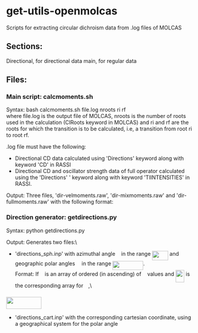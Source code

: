 # get-utils-openmolcas
Scripts for extracting circular dichroism data from .log files of MOLCAS 

## Sections: 
Directional, for directional data
main, for regular data

## Files:
### Main script: calcmoments.sh
Syntax: bash calcmoments.sh file.log nroots ri rf \
where file.log is the output file of MOLCAS, nroots is the number of roots used in the calculation (CIRoots keyword in MOLCAS) and ri and rf are the roots for which the transition is to be calculated, i.e, a transition from root ri to root rf. 

.log file must have the following:
* Directional CD data calculated using 'Directions' keyword along with keyword 'CD' in RASSI
* Directional CD and oscillator strength data of full operator calculated using the 'Directions' \'
  keyword along with keyword 'TIINTENSITIES' in RASSI. 

Output: Three files, 'dir-velmoments.raw', 'dir-mixmoments.raw' and 'dir-fullmoments.raw' with the following format: \
<x-coordinate> <y-coordinate> <z-coordinate> <rotatory strength in cgs units>
  
### Direction generator: getdirections.py
Syntax: python getdirections.py <grid size>

Output: Generates two files:\
* 'directions_sph.inp' with azimuthal angle <img src="/directional/tex/27e556cf3caa0673ac49a8f0de3c73ca.svg?invert_in_darkmode&sanitize=true" align=middle width=8.17352744999999pt height=22.831056599999986pt/> in the range <img src="/directional/tex/57e00d58bd259da9dc7986c73476b955.svg?invert_in_darkmode&sanitize=true" align=middle width=42.83683799999999pt height=24.65753399999998pt/> and geographic polar angles <img src="/directional/tex/f50853d41be7d55874e952eb0d80c53e.svg?invert_in_darkmode&sanitize=true" align=middle width=9.794543549999991pt height=22.831056599999986pt/> in the range <img src="/directional/tex/7c0876e2c6b579316b5e58cf99289514.svg?invert_in_darkmode&sanitize=true" align=middle width=82.02077729999998pt height=24.65753399999998pt/>.\
Format: If <img src="/directional/tex/27e556cf3caa0673ac49a8f0de3c73ca.svg?invert_in_darkmode&sanitize=true" align=middle width=8.17352744999999pt height=22.831056599999986pt/> is an array of ordered (in ascending) of <img src="/directional/tex/27e556cf3caa0673ac49a8f0de3c73ca.svg?invert_in_darkmode&sanitize=true" align=middle width=8.17352744999999pt height=22.831056599999986pt/> values and <img src="/directional/tex/2464fe5f1f3d919b17461575b6892cd6.svg?invert_in_darkmode&sanitize=true" align=middle width=23.40490844999999pt height=32.16441360000002pt/> is the corresponding array for <img src="/directional/tex/f50853d41be7d55874e952eb0d80c53e.svg?invert_in_darkmode&sanitize=true" align=middle width=9.794543549999991pt height=22.831056599999986pt/>,\
<img src="/directional/tex/f70cc521235bd222944cfdeecf4b24e0.svg?invert_in_darkmode&sanitize=true" align=middle width=93.78675569999999pt height=32.16441360000002pt/>

* 'directions_cart.inp' with the corresponding cartesian coordinate, using a geographical system for the polar angle <img src="/directional/tex/f50853d41be7d55874e952eb0d80c53e.svg?invert_in_darkmode&sanitize=true" align=middle width=9.794543549999991pt height=22.831056599999986pt/>



